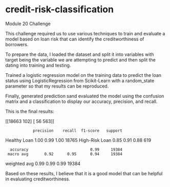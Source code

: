 # credit-risk-classification
Module 20 Challenge


This challenge required us to use various techniques to train and evaluate a model based on loan risk that can identify the creditworthiness of borrowers.

To prepare the data, I loaded the dataset and split it into variables with target being the variable we are attempting to predict and then split the dating into training and testing.

Trained a logistic regression model on the training data to predict the loan status using LogisticRegression from Scikit-Learn with a random_state parameter so that my results can be reproduced.

Finally, generated prediction sand evaluated the model using the confusion matrix and a classification to display our accuracy, precision, and recall.

This is the final results: 

[[18663   102]
 [   56   563]]

                
                
                precision    recall  f1-score   support

  Healthy Loan       1.00      0.99      1.00     18765
High-Risk Loan       0.85      0.91      0.88       619

      accuracy                           0.99     19384
     macro avg       0.92      0.95      0.94     19384
  weighted avg       0.99      0.99      0.99     19384

Based on these results, I believe that it is a good model that can be helpful in evaluating creditworthiness.
